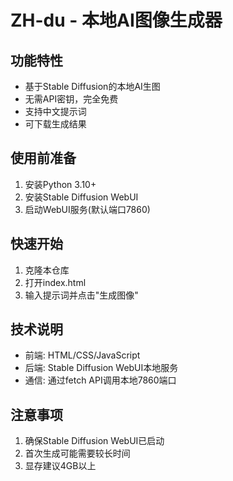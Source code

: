 # ZH-du - 本地AI图像生成器

## 功能特性
- 基于Stable Diffusion的本地AI生图
- 无需API密钥，完全免费
- 支持中文提示词
- 可下载生成结果

## 使用前准备
1. 安装Python 3.10+
2. 安装Stable Diffusion WebUI
3. 启动WebUI服务(默认端口7860)

## 快速开始
1. 克隆本仓库
2. 打开index.html
3. 输入提示词并点击"生成图像"

## 技术说明
- 前端: HTML/CSS/JavaScript
- 后端: Stable Diffusion WebUI本地服务
- 通信: 通过fetch API调用本地7860端口

## 注意事项
1. 确保Stable Diffusion WebUI已启动
2. 首次生成可能需要较长时间
3. 显存建议4GB以上